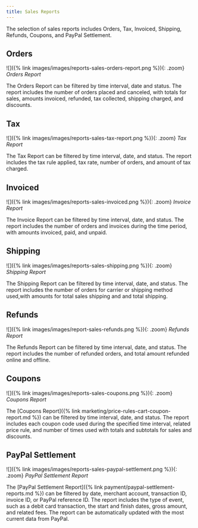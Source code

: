 ```yaml
---
title: Sales Reports
---
```


The selection of sales reports includes Orders, Tax, Invoiced, Shipping, Refunds, Coupons, and PayPal Settlement.

## Orders

![]({% link images/images/reports-sales-orders-report.png %}){: .zoom}
*Orders Report*

The Orders Report can be filtered by time interval, date and status. The report includes the number of orders placed and canceled, with totals for sales, amounts invoiced, refunded, tax collected, shipping charged, and discounts.

## Tax

![]({% link images/images/reports-sales-tax-report.png %}){: .zoom}
*Tax Report*

The Tax Report can be filtered by time interval, date, and status. The report includes the tax rule applied, tax rate, number of orders, and amount of tax charged.

## Invoiced

![]({% link images/images/reports-sales-invoiced.png %}){: .zoom}
*Invoice Report*

The Invoice Report can be filtered by time interval, date, and status. The report includes the number of orders and invoices during the time period, with amounts invoiced, paid, and unpaid.

## Shipping

![]({% link images/images/reports-sales-shipping.png %}){: .zoom}
*Shipping Report*

The Shipping Report can be filtered by time interval, date, and status. The report includes the number of orders for carrier or shipping method used,with amounts for total sales shipping and and total shipping.

## Refunds

![]({% link images/images/report-sales-refunds.png %}){: .zoom}
*Refunds Report*

The Refunds Report can be filtered by time interval, date, and status. The report includes the number of refunded orders, and total amount refunded online and offline.

## Coupons

![]({% link images/images/reports-sales-coupons.png %}){: .zoom}
*Coupons Report*

The [Coupons Report]({% link marketing/price-rules-cart-coupon-report.md %}) can be filtered by time interval, date, and status. The report includes each coupon code used during the specified time interval, related price rule, and number of times used with totals and subtotals for sales and discounts.

## PayPal Settlement

![]({% link images/images/reports-sales-paypal-settlement.png %}){: .zoom}
*PayPal Settlement Report*

The [PayPal Settlement Report]({% link payment/paypal-settlement-reports.md %}) can be filtered by date, merchant account, transaction ID, invoice ID, or PayPal reference ID. The report includes the type of event, such as a debit card transaction, the start and finish dates, gross amount, and related fees. The report can be automatically updated with the most current data from PayPal.
